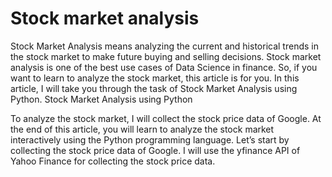 # Stock market analysis


Stock Market Analysis means analyzing the current and historical trends in the stock market to make future buying and selling decisions. Stock market analysis is one of the best use cases of Data Science in finance. So, if you want to learn to analyze the stock market, this article is for you. In this article, I will take you through the task of Stock Market Analysis using Python.
Stock Market Analysis using Python

To analyze the stock market, I will collect the stock price data of Google. At the end of this article, you will learn to analyze the stock market interactively using the Python programming language. Let’s start by collecting the stock price data of Google. I will use the yfinance API of Yahoo Finance for collecting the stock price data.
